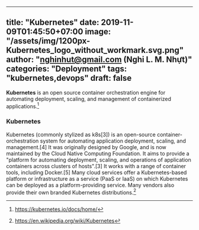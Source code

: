 
---
title: "Kubernetes"
date: 2019-11-09T01:45:50+07:00
image: "/assets/img/1200px-Kubernetes_logo_without_workmark.svg.png"
author: "nghinhut@gmail.com (Nghi L. M. Nhựt)"
categories: "Deployment"
tags: "kubernetes,devops"
draft: false
---

**Kubernetes** is an open source container orchestration engine for automating deployment, scaling, and management of containerized applications.[^k8s-docs]

<!--more-->

### Kubernetes
Kubernetes (commonly stylized as k8s[3]) is an open-source container-orchestration system for automating application deployment, scaling, and management.[4] It was originally designed by Google, and is now maintained by the Cloud Native Computing Foundation. It aims to provide a "platform for automating deployment, scaling, and operations of application containers across clusters of hosts".[3] It works with a range of container tools, including Docker.[5] Many cloud services offer a Kubernetes-based platform or infrastructure as a service (PaaS or IaaS) on which Kubernetes can be deployed as a platform-providing service. Many vendors also provide their own branded Kubernetes distributions.[^wiki]


[^k8s-docs]: https://kubernetes.io/docs/home/
[^wiki]: https://en.wikipedia.org/wiki/Kubernetes
